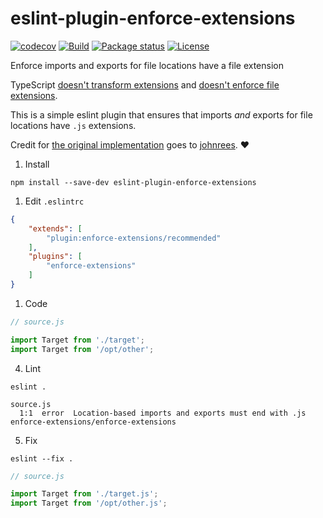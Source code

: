 # eslint-plugin-enforce-extensions

[![codecov](https://codecov.io/gh/SalmonMode/primitive-predicates/branch/main/graph/badge.svg?token=E28MMT0TC6)](https://codecov.io/gh/SalmonMode/eslint-plugin-enforce-extensions)
[![Build](https://github.com/SalmonMode/eslint-plugin-enforce-extensions/actions/workflows/npm-publish.yml/badge.svg)](https://github.com/SalmonMode/eslint-plugin-enforce-extensions/actions/workflows/npm-publish.yml)
[![Package status](https://img.shields.io/npm/v/eslint-plugin-enforce-extensions.svg)](https://www.npmjs.com/package/eslint-plugin-enforce-extensions)
[![License](https://img.shields.io/npm/l/eslint-plugin-enforce-extensions.svg)](https://opensource.org/licenses/MIT)

Enforce imports and exports for file locations have a file extension

TypeScript [doesn't transform extensions](https://github.com/microsoft/TypeScript/issues/16577) and [doesn't enforce file extensions](https://github.com/microsoft/TypeScript/issues/42813).

This is a simple eslint plugin that ensures that imports _and_ exports for file locations have `.js` extensions.

Credit for [the original implementation](https://github.com/solana-labs/wallet-adapter/pull/547) goes to [johnrees](https://github.com/johnrees). ❤️

1. Install
```shell
npm install --save-dev eslint-plugin-enforce-extensions
```

1. Edit `.eslintrc`
```json
{
    "extends": [
        "plugin:enforce-extensions/recommended"
    ],
    "plugins": [
        "enforce-extensions"
    ]
}
```

1. Code
```js
// source.js

import Target from './target';
import Target from '/opt/other';
```

4. Lint

```shell
eslint .
```
```
source.js
  1:1  error  Location-based imports and exports must end with .js  enforce-extensions/enforce-extensions
```

5. Fix

```shell
eslint --fix .
```
```js
// source.js

import Target from './target.js';
import Target from '/opt/other.js';
```
